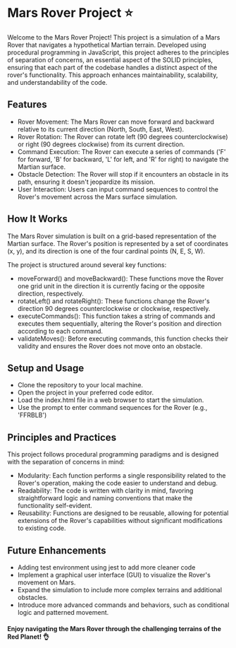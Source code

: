 # Mars Rover Project ⭐

Welcome to the Mars Rover Project! This project is a simulation of a Mars Rover that navigates a hypothetical Martian terrain. Developed using procedural programming in JavaScript, this project adheres to the principles of separation of concerns, an essential aspect of the SOLID principles, ensuring that each part of the codebase handles a distinct aspect of the rover's functionality. This approach enhances maintainability, scalability, and understandability of the code.

## Features

* Rover Movement: The Mars Rover can move forward and backward relative to its current direction (North, South, East, West).
* Rover Rotation: The Rover can rotate left (90 degrees counterclockwise) or right (90 degrees clockwise) from its current direction.
* Command Execution: The Rover can execute a series of commands ('F' for forward, 'B' for backward, 'L' for left, and 'R' for right) to navigate the Martian surface.
* Obstacle Detection: The Rover will stop if it encounters an obstacle in its path, ensuring it doesn't jeopardize its mission.
* User Interaction: Users can input command sequences to control the Rover's movement across the Mars surface simulation.

## How It Works

The Mars Rover simulation is built on a grid-based representation of the Martian surface. The Rover's position is represented by a set of coordinates (x, y), and its direction is one of the four cardinal points (N, E, S, W).

The project is structured around several key functions:

* moveForward() and moveBackward(): These functions move the Rover one grid unit in the direction it is currently facing or the opposite direction, respectively.
* rotateLeft() and rotateRight(): These functions change the Rover's direction 90 degrees counterclockwise or clockwise, respectively.
* executeCommands(): This function takes a string of commands and executes them sequentially, altering the Rover's position and direction according to each command.
* validateMoves(): Before executing commands, this function checks their validity and ensures the Rover does not move onto an obstacle.

## Setup and Usage
* Clone the repository to your local machine.
* Open the project in your preferred code editor.
* Load the index.html file in a web browser to start the simulation.
* Use the prompt to enter command sequences for the Rover (e.g., 'FFRBLB')


## Principles and Practices
This project follows procedural programming paradigms and is designed with the separation of concerns in mind:

* Modularity: Each function performs a single responsibility related to the Rover's operation, making the code easier to understand and debug.
* Readability: The code is written with clarity in mind, favoring straightforward logic and naming conventions that make the functionality self-evident.
* Reusability: Functions are designed to be reusable, allowing for potential extensions of the Rover's capabilities without significant modifications to existing code.

## Future Enhancements
* Adding test environment using jest to add more cleaner code 
* Implement a graphical user interface (GUI) to visualize the Rover's movement on Mars.
* Expand the simulation to include more complex terrains and additional obstacles.
* Introduce more advanced commands and behaviors, such as conditional logic and patterned movement.


#### Enjoy navigating the Mars Rover through the challenging terrains of the Red Planet! 👌







